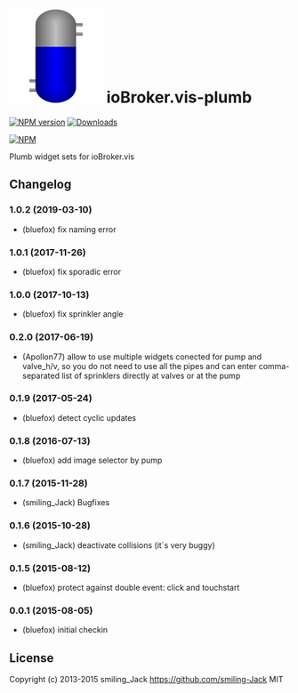 ![Logo](admin/plumb.png)
ioBroker.vis-plumb
============

[![NPM version](http://img.shields.io/npm/v/iobroker.vis-plumb.svg)](https://www.npmjs.com/package/iobroker.vis-plumb)
[![Downloads](https://img.shields.io/npm/dm/iobroker.vis-plumb.svg)](https://www.npmjs.com/package/iobroker.vis-plumb)

[![NPM](https://nodei.co/npm/iobroker.vis-plumb.png?downloads=true)](https://nodei.co/npm/iobroker.vis-plumb/)

Plumb widget sets for ioBroker.vis

## Changelog
### 1.0.2 (2019-03-10)
- (bluefox) fix naming error

### 1.0.1 (2017-11-26)
- (bluefox) fix sporadic error

### 1.0.0 (2017-10-13)
- (bluefox) fix sprinkler angle

### 0.2.0 (2017-06-19)
- (Apollon77) allow to use multiple widgets conected for pump and valve_h/v, so you do not need to use all the pipes and can enter comma-separated list of sprinklers directly at valves or at the pump

### 0.1.9 (2017-05-24)
- (bluefox) detect cyclic updates

### 0.1.8 (2016-07-13)
- (bluefox) add image selector by pump

### 0.1.7 (2015-11-28)
- (smiling_Jack) Bugfixes

### 0.1.6 (2015-10-28)
- (smiling_Jack) deactivate collisions (it´s very buggy)

### 0.1.5 (2015-08-12)
- (bluefox) protect against double event: click and touchstart

### 0.0.1 (2015-08-05)
- (bluefox) initial checkin

## License
 Copyright (c) 2013-2015 smiling_Jack https://github.com/smiling-Jack
 MIT
